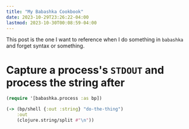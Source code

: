 ```yaml
---
title: "My Babashka Cookbook"
date: 2023-10-29T23:26:22-04:00
lastmod: 2023-10-30T00:08:59-04:00
---
```


This post is the one I want to reference when I do something in `babashka` and forget syntax or
something.

# Capture a process's `STDOUT` and process the string after

```clojure
(require '[babashka.process :as bp])

(-> (bp/shell {:out :string} "do-the-thing")
    :out
    (clojure.string/split #"\n"))
```


